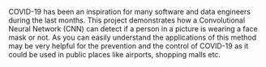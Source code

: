 
COVID-19 has been an inspiration for many software and data engineers during the last months. This project demonstrates how a Convolutional Neural Network (CNN) can detect if a person in a picture is wearing a face mask or not. As you can easily understand the applications of this method may be very helpful for the prevention and the control of COVID-19 as it could be used in public places like airports, shopping malls etc.

